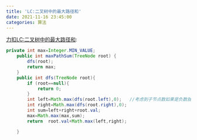 ```yaml
---
title: 'LC:二叉树中的最大路径和'
date: 2021-11-16 23:45:00
categories: 算法
---
```

[力扣LC:二叉树中的最大路径和](https://leetcode-cn.com/leetbook/read/top-interview-questions/x2hnpi/):
<!--more-->
```java
private int max=Integer.MIN_VALUE;
    public int maxPathSum(TreeNode root) {
        dfs(root);
        return max;
    }
    public int dfs(TreeNode root){
        if (root==null){
            return 0;
        }
        int left=Math.max(dfs(root.left),0);   //考虑到子节点数如果是负数就不需要+子节点路径数据
        int right=Math.max(dfs(root.right),0);
        int sum=left+right+root.val;
        max=Math.max(max,sum);
        return  root.val+Math.max(left,right);

    }
```
